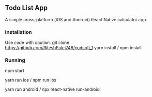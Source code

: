 ## Todo List App

A simple cross-platform (iOS and Android) React Native calculator app.

### Installation

Use code with caution.
git clone https://github.com/RiteshPatel748/codsoft_1
yarn install / npm install


### Running
npm start

yarn run ios / npm run ios

yarn run android / npx react-native run-android
